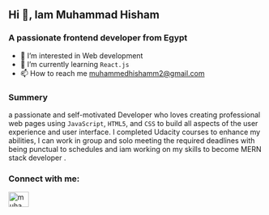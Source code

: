 ## Hi 👋, Iam Muhammad Hisham
### A passionate frontend developer from Egypt

- 👀 I’m interested in Web development
- 🌱 I’m currently learning `React.js`
- 📫 How to reach me muhammedhishamm2@gmail.com

### Summery
a passionate and self-motivated Developer who loves creating professional web pages using `JavaScript`, `HTML5`, and `CSS`  to build all aspects of the user experience and user interface.
I completed Udacity courses to enhance my abilities, I can work in group and solo meeting the required deadlines with being punctual to schedules and iam working on my skills to become MERN stack developer .

<h3 align="left">Connect with me:</h3>
<p align="left">
<a href="https://linkedin.com/in/muhammad-hisham-23544b253" target="blank"><img align="center" src="https://raw.githubusercontent.com/rahuldkjain/github-profile-readme-generator/master/src/images/icons/Social/linked-in-alt.svg" alt="muhammad-hisham-23544b253" height="30" width="40" /></a>
</p>
